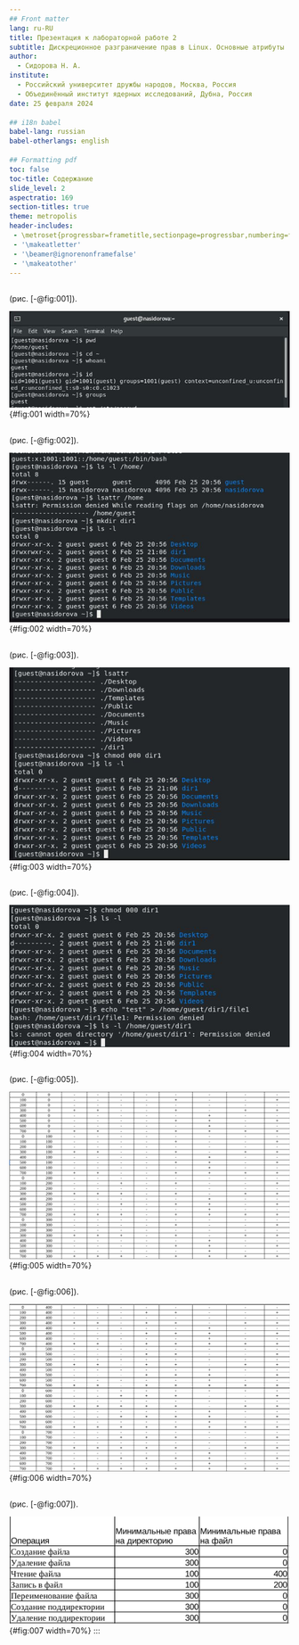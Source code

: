 ```yaml
---
## Front matter
lang: ru-RU
title: Презентация к лабораторной работе 2
subtitle: Дискреционное разграничение прав в Linux. Основные атрибуты
author:
  - Сидорова Н. А.
institute:
  - Российский университет дружбы народов, Москва, Россия
  - Объединённый институт ядерных исследований, Дубна, Россия
date: 25 февраля 2024

## i18n babel
babel-lang: russian
babel-otherlangs: english

## Formatting pdf
toc: false
toc-title: Содержание
slide_level: 2
aspectratio: 169
section-titles: true
theme: metropolis
header-includes:
 - \metroset{progressbar=frametitle,sectionpage=progressbar,numbering=fraction}
 - '\makeatletter'
 - '\beamer@ignorenonframefalse'
 - '\makeatother'
---
```


##
(рис. [-@fig:001]).

![Создание нового пользователя](image/fig:001.jpg){#fig:001 width=70%}


##
(рис. [-@fig:002]).

![Права нового каталога](image/fig:002.jpg){#fig:002 width=70%}
##
(рис. [-@fig:003]).

![Снятие атрибутов с нового каталога](image/fig:003.jpg){#fig:003 width=70%}

##
(рис. [-@fig:004]).

![Не получилось создать файл](image/fig:004.jpg){#fig:004 width=70%}
##

(рис. [-@fig:005]).

![Таблица с правами](image/fig:005.png){#fig:005 width=70%}

##

(рис. [-@fig:006]).

![Таблица с правами](image/fig:006.png){#fig:006 width=70%}
##
(рис. [-@fig:007]).

![Права на директорию и файл](image/fig:007.png){#fig:007 width=70%}
:::

